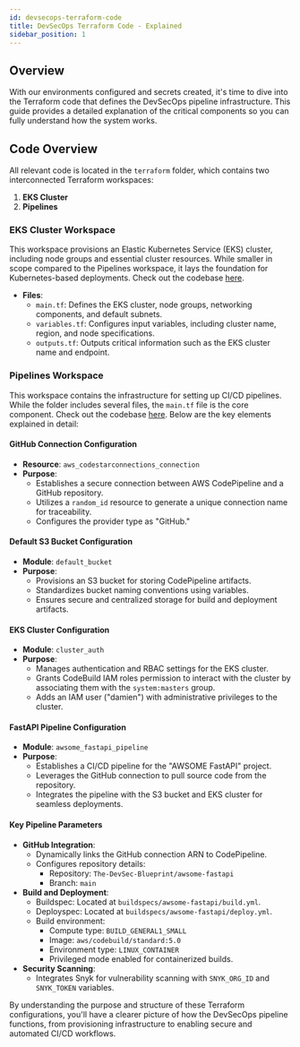 ```yaml
---
id: devsecops-terraform-code
title: DevSecOps Terraform Code - Explained
sidebar_position: 1
---
```


## Overview

With our environments configured and secrets created, it's time to dive into the Terraform code that defines the DevSecOps pipeline infrastructure. This guide provides a detailed explanation of the critical components so you can fully understand how the system works.

## Code Overview

All relevant code is located in the `terraform` folder, which contains two interconnected Terraform workspaces:

1. **EKS Cluster**
2. **Pipelines**

### EKS Cluster Workspace

This workspace provisions an Elastic Kubernetes Service (EKS) cluster, including node groups and essential cluster resources. While smaller in scope compared to the Pipelines workspace, it lays the foundation for Kubernetes-based deployments. Check out the codebase [here](https://github.com/The-DevSec-Blueprint/aws-devsecops-pipeline/tree/main/terraform/eks-cluster).

- **Files**:
  - `main.tf`: Defines the EKS cluster, node groups, networking components, and default subnets.
  - `variables.tf`: Configures input variables, including cluster name, region, and node specifications.
  - `outputs.tf`: Outputs critical information such as the EKS cluster name and endpoint.

### Pipelines Workspace

This workspace contains the infrastructure for setting up CI/CD pipelines. While the folder includes several files, the `main.tf` file is the core component. Check out the codebase [here](https://github.com/The-DevSec-Blueprint/aws-devsecops-pipeline/tree/main/terraform/eks-cluster). Below are the key elements explained in detail:

#### GitHub Connection Configuration

- **Resource**: `aws_codestarconnections_connection`
- **Purpose**:
  - Establishes a secure connection between AWS CodePipeline and a GitHub repository.
  - Utilizes a `random_id` resource to generate a unique connection name for traceability.
  - Configures the provider type as "GitHub."

#### Default S3 Bucket Configuration

- **Module**: `default_bucket`
- **Purpose**:
  - Provisions an S3 bucket for storing CodePipeline artifacts.
  - Standardizes bucket naming conventions using variables.
  - Ensures secure and centralized storage for build and deployment artifacts.

#### EKS Cluster Configuration

- **Module**: `cluster_auth`
- **Purpose**:
  - Manages authentication and RBAC settings for the EKS cluster.
  - Grants CodeBuild IAM roles permission to interact with the cluster by associating them with the `system:masters` group.
  - Adds an IAM user ("damien") with administrative privileges to the cluster.

#### FastAPI Pipeline Configuration

- **Module**: `awsome_fastapi_pipeline`
- **Purpose**:
  - Establishes a CI/CD pipeline for the "AWSOME FastAPI" project.
  - Leverages the GitHub connection to pull source code from the repository.
  - Integrates the pipeline with the S3 bucket and EKS cluster for seamless deployments.

#### Key Pipeline Parameters

- **GitHub Integration**:
  - Dynamically links the GitHub connection ARN to CodePipeline.
  - Configures repository details:
    - Repository: `The-DevSec-Blueprint/awsome-fastapi`
    - Branch: `main`
- **Build and Deployment**:
  - Buildspec: Located at `buildspecs/awsome-fastapi/build.yml`.
  - Deployspec: Located at `buildspecs/awsome-fastapi/deploy.yml`.
  - Build environment:
    - Compute type: `BUILD_GENERAL1_SMALL`
    - Image: `aws/codebuild/standard:5.0`
    - Environment type: `LINUX_CONTAINER`
    - Privileged mode enabled for containerized builds.
- **Security Scanning**:
  - Integrates Snyk for vulnerability scanning with `SNYK_ORG_ID` and `SNYK_TOKEN` variables.

By understanding the purpose and structure of these Terraform configurations, you'll have a clearer picture of how the DevSecOps pipeline functions, from provisioning infrastructure to enabling secure and automated CI/CD workflows.
